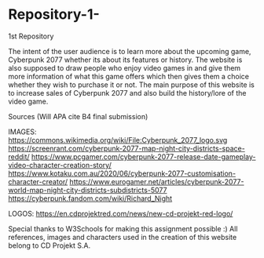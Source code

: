 # Repository-1-
1st Repository

The intent of the user audience is to learn more about the upcoming game, Cyberpunk 2077 whether its about its features or history.
The website is also supposed to draw people who enjoy video games in and give them more information of what this game offers which then
gives them a choice whether they wish to purchase it or not. The main purpose of this website is to increase sales of Cyberpunk 2077 and
also build the history/lore of the video game.

Sources (Will APA cite B4 final submission)

IMAGES:
https://commons.wikimedia.org/wiki/File:Cyberpunk_2077_logo.svg
https://screenrant.com/cyberpunk-2077-map-night-city-districts-space-reddit/
https://www.pcgamer.com/cyberpunk-2077-release-date-gameplay-video-character-creation-story/
https://www.kotaku.com.au/2020/06/cyberpunk-2077-customisation-character-creator/
https://www.eurogamer.net/articles/cyberpunk-2077-world-map-night-city-districts-subdistricts-5077
https://cyberpunk.fandom.com/wiki/Richard_Night

LOGOS:
https://en.cdprojektred.com/news/new-cd-projekt-red-logo/

Special thanks to W3Schools for making this assignment possible :)
All references, images and characters used in the creation of this website belong to CD Projekt S.A.
